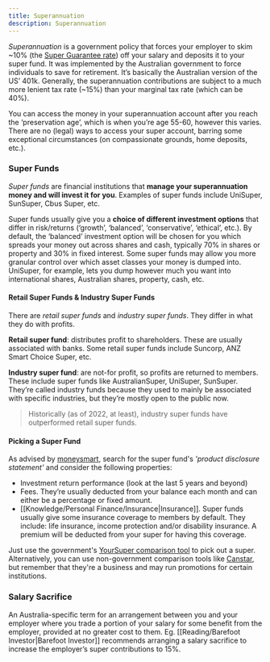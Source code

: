 ```yaml
---
title: Superannuation
description: Superannuation
---
```


*Superannuation* is a government policy that forces your employer to skim ~10% (the [Super Guarantee rate](https://www.australiansuper.com/superannuation/superannuation-articles/2019/11/superannuation-guarantee-what-you-need-to-know)) off your salary and deposits it to your super fund. It was implemented by the Australian government to force individuals to save for retirement. It’s basically the Australian version of the US’ 401k. Generally, the superannuation contributions are subject to a much more lenient tax rate (~15%) than your marginal tax rate (which can be 40%).

You can access the money in your superannuation account after you reach the ‘preservation age’, which is when you’re age 55-60, however this varies. There are no (legal) ways to access your super account, barring some exceptional circumstances (on compassionate grounds, home deposits, etc.).

### Super Funds
*Super funds* are financial institutions that **manage your superannuation money and will invest it for you**. Examples of super funds include UniSuper, SunSuper, Cbus Super, etc. 

Super funds usually give you a **choice of different investment options** that differ in risk/returns (‘growth’, ‘balanced’, ‘conservative’, ‘ethical’, etc.). By default, the ‘balanced’ investment option will be chosen for you which spreads your money out across shares and cash, typically 70% in shares or property and 30% in fixed interest. Some super funds may allow you more granular control over which asset classes your money is dumped into. UniSuper, for example, lets you dump however much you want into international shares, Australian shares, property, cash, etc.

#### Retail Super Funds & Industry Super Funds
There are *retail super funds* and *industry super funds*. They differ in what they do with profits.

**Retail super fund**: distributes profit to shareholders. These are usually associated with banks. Some retail super funds include Suncorp, ANZ Smart Choice Super, etc.

**Industry super fund**: are not-for profit, so profits are returned to members. These include super funds like AustralianSuper, UniSuper, SunSuper. They’re called industry funds because they used to mainly be associated with specific industries, but they’re mostly open to the public now.

> Historically (as of 2022, at least), industry super funds have outperformed retail super funds.

#### Picking a Super Fund
As advised by [moneysmart](https://moneysmart.gov.au/how-super-works/choosing-a-super-fund), search for the super fund's *'product disclosure statement'* and consider the following properties:
- Investment return performance (look at the last 5 years and beyond)
- Fees. They’re usually deducted from your balance each month and can either be a percentage or fixed amount.
- [[Knowledge/Personal Finance/Insurance|Insurance]]. Super funds usually give some insurance coverage to members by default. They include: life insurance, income protection and/or disability insurance. A premium will be deducted from your super for having this coverage.

Just use the government's [YourSuper comparison tool](https://www.ato.gov.au/YourSuper-Comparison-Tool/) to pick out a super. Alternatively, you can use non-government comparison tools like [Canstar](https://www.canstar.com.au/superannuation/), but remember that they're a business and may run promotions for certain institutions.

### Salary Sacrifice
An Australia-specific term for an arrangement between you and your employer where you trade a portion of your salary for some benefit from the employer, provided at no greater cost to them. Eg. [[Reading/Barefoot Investor|Barefoot Investor]] recommends arranging a salary sacrifice to increase the employer’s super contributions to 15%.
